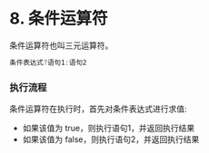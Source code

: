 # 8. 条件运算符

条件运算符也叫三元运算符。

```js
条件表达式?语句1:语句2
```

### 执行流程
条件运算符在执行时，首先对条件表达式进行求值:
* 如果该值为 true，则执行语句1，并返回执行结果
* 如果该值为 false，则执行语句2，并返回执行结果